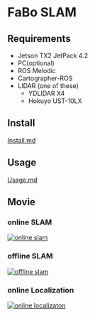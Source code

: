 # FaBo SLAM


## Requirements
* Jetson TX2 JetPack 4.2
* PC(optional)
* ROS Melodic
* Cartographer-ROS
* LIDAR (one of these)
  * YDLIDAR X4
  * Hokuyo UST-10LX

## Install
[Install.md](./Install.md)

## Usage
[Usage.md](./Usage.md)

## Movie
### online SLAM
[![online slam](https://img.youtube.com/vi/t7SFfHgnNus/2.jpg)](https://www.youtube.com/watch?v=t7SFfHgnNus)

### offline SLAM
[![offline slam](https://img.youtube.com/vi/kj3nSfnAl5s/2.jpg)](https://www.youtube.com/watch?v=kj3nSfnAl5s)

### online Localization
[![online localizaton](https://img.youtube.com/vi/gQTDASVGWfs/2.jpg)](https://www.youtube.com/watch?v=gQTDASVGWfs)
